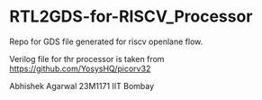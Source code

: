 # RTL2GDS-for-RISCV_Processor
Repo for GDS file generated for riscv openlane flow.

Verilog file for thr processor is taken from https://github.com/YosysHQ/picorv32

Abhishek Agarwal
23M1171
IIT Bombay
